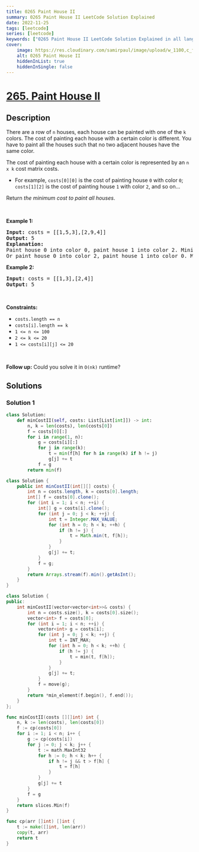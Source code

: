 ```yaml
---
title: 0265 Paint House II
summary: 0265 Paint House II LeetCode Solution Explained
date: 2022-11-25
tags: [leetcode]
series: [leetcode]
keywords: ["0265 Paint House II LeetCode Solution Explained in all languages", "0265 Paint House II", "LeetCode", "leetcode solution in Python3 C++ Java Go PHP Ruby Swift TypeScript Rust C# JavaScript C", "GeeksforGeeks", "InterviewBit", "Coding Ninjas", "HackerRank", "HackerEarth", "CodeChef", "TopCoder", "AlgoExpert", "freeCodeCamp", "Codeforces", "GitHub", "AtCoder", "Samir Paul"]
cover:
    image: https://res.cloudinary.com/samirpaul/image/upload/w_1100,c_fit,co_rgb:FFFFFF,l_text:Arial_75_bold:0265 Paint House II - Solution Explained/problem-solving.webp
    alt: 0265 Paint House II
    hiddenInList: true
    hiddenInSingle: false
---
```



# [265. Paint House II](https://leetcode.com/problems/paint-house-ii)


## Description

<p>There are a row of <code>n</code> houses, each house can be painted with one of the <code>k</code> colors. The cost of painting each house with a certain color is different. You have to paint all the houses such that no two adjacent houses have the same color.</p>

<p>The cost of painting each house with a certain color is represented by an <code>n x k</code> cost matrix costs.</p>

<ul>
	<li>For example, <code>costs[0][0]</code> is the cost of painting house <code>0</code> with color <code>0</code>; <code>costs[1][2]</code> is the cost of painting house <code>1</code> with color <code>2</code>, and so on...</li>
</ul>

<p>Return <em>the minimum cost to paint all houses</em>.</p>

<p>&nbsp;</p>
<p><strong class="example">Example 1:</strong></p>

<pre>
<strong>Input:</strong> costs = [[1,5,3],[2,9,4]]
<strong>Output:</strong> 5
<strong>Explanation:</strong>
Paint house 0 into color 0, paint house 1 into color 2. Minimum cost: 1 + 4 = 5; 
Or paint house 0 into color 2, paint house 1 into color 0. Minimum cost: 3 + 2 = 5.
</pre>

<p><strong class="example">Example 2:</strong></p>

<pre>
<strong>Input:</strong> costs = [[1,3],[2,4]]
<strong>Output:</strong> 5
</pre>

<p>&nbsp;</p>
<p><strong>Constraints:</strong></p>

<ul>
	<li><code>costs.length == n</code></li>
	<li><code>costs[i].length == k</code></li>
	<li><code>1 &lt;= n &lt;= 100</code></li>
	<li><code>2 &lt;= k &lt;= 20</code></li>
	<li><code>1 &lt;= costs[i][j] &lt;= 20</code></li>
</ul>

<p>&nbsp;</p>
<p><strong>Follow up:</strong> Could you solve it in <code>O(nk)</code> runtime?</p>

## Solutions

### Solution 1

<!-- tabs:start -->

```python
class Solution:
    def minCostII(self, costs: List[List[int]]) -> int:
        n, k = len(costs), len(costs[0])
        f = costs[0][:]
        for i in range(1, n):
            g = costs[i][:]
            for j in range(k):
                t = min(f[h] for h in range(k) if h != j)
                g[j] += t
            f = g
        return min(f)
```

```java
class Solution {
    public int minCostII(int[][] costs) {
        int n = costs.length, k = costs[0].length;
        int[] f = costs[0].clone();
        for (int i = 1; i < n; ++i) {
            int[] g = costs[i].clone();
            for (int j = 0; j < k; ++j) {
                int t = Integer.MAX_VALUE;
                for (int h = 0; h < k; ++h) {
                    if (h != j) {
                        t = Math.min(t, f[h]);
                    }
                }
                g[j] += t;
            }
            f = g;
        }
        return Arrays.stream(f).min().getAsInt();
    }
}
```

```cpp
class Solution {
public:
    int minCostII(vector<vector<int>>& costs) {
        int n = costs.size(), k = costs[0].size();
        vector<int> f = costs[0];
        for (int i = 1; i < n; ++i) {
            vector<int> g = costs[i];
            for (int j = 0; j < k; ++j) {
                int t = INT_MAX;
                for (int h = 0; h < k; ++h) {
                    if (h != j) {
                        t = min(t, f[h]);
                    }
                }
                g[j] += t;
            }
            f = move(g);
        }
        return *min_element(f.begin(), f.end());
    }
};
```

```go
func minCostII(costs [][]int) int {
	n, k := len(costs), len(costs[0])
	f := cp(costs[0])
	for i := 1; i < n; i++ {
		g := cp(costs[i])
		for j := 0; j < k; j++ {
			t := math.MaxInt32
			for h := 0; h < k; h++ {
				if h != j && t > f[h] {
					t = f[h]
				}
			}
			g[j] += t
		}
		f = g
	}
	return slices.Min(f)
}

func cp(arr []int) []int {
	t := make([]int, len(arr))
	copy(t, arr)
	return t
}
```

<!-- tabs:end -->

<!-- end -->
